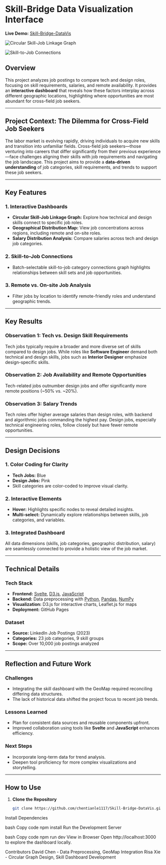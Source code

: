 # Skill-Bridge Data Visualization Interface

**Live Demo:** [Skill-Bridge-DataVis](https://chentianle1117.github.io/Skill-Bridge-DataVis/)

![Circular Skill-Job Linkage Graph](https://assets.super.so/5a67847d-7eb5-43aa-9a41-ef8da32c4c16/images/e3ddaf73-0c56-4cfb-be3f-4aef65f5b513/Untitled-video-_12__1.gif?w=706.3333740234375)

![Skill-to-Job Connections](https://assets.super.so/5a67847d-7eb5-43aa-9a41-ef8da32c4c16/images/b2e80692-7f81-4057-b091-9bac1c950808/Untitled-video-_13_.gif?w=706.3333740234375)

## Overview

This project analyzes job postings to compare tech and design roles, focusing on skill requirements, salaries, and remote availability. It provides an **interactive dashboard** that reveals how these factors interplay across different geographic locations, highlighting where opportunities are most abundant for cross-field job seekers.

---

## Project Context: The Dilemma for Cross-Field Job Seekers

The labor market is evolving rapidly, driving individuals to acquire new skills and transition into unfamiliar fields. Cross-field job seekers—those venturing into careers that differ significantly from their previous experience—face challenges aligning their skills with job requirements and navigating the job landscape. This project aims to provide a **data-driven understanding** of job categories, skill requirements, and trends to support these job seekers.

---

## Key Features

### 1. **Interactive Dashboards**
- **Circular Skill-Job Linkage Graph:** Explore how technical and design skills connect to specific job roles.  
- **Geographical Distribution Map:** View job concentrations across regions, including remote and on-site roles.  
- **Salary Distribution Analysis:** Compare salaries across tech and design job categories.  
### 2. **Skill-to-Job Connections**
- Batch-selectable skill-to-job category connections graph highlights relationships between skill sets and job opportunities.  
### 3. **Remote vs. On-site Job Analysis**
- Filter jobs by location to identify remote-friendly roles and understand geographic trends.
---

## Key Results

### Observation 1: Tech vs. Design Skill Requirements
Tech jobs typically require a broader and more diverse set of skills compared to design jobs. While roles like **Software Engineer** demand both technical and design skills, jobs such as **Interior Designer** emphasize design-specific skills.

### Observation 2: Job Availability and Remote Opportunities
Tech-related jobs outnumber design jobs and offer significantly more remote positions (~50% vs. ~20%).

### Observation 3: Salary Trends
Tech roles offer higher average salaries than design roles, with backend and algorithmic jobs commanding the highest pay. Design jobs, especially technical engineering roles, follow closely but have fewer remote opportunities.

---

## Design Decisions

### 1. **Color Coding for Clarity**
- **Tech Jobs:** Blue  
- **Design Jobs:** Pink  
- Skill categories are color-coded to improve visual clarity.

### 2. **Interactive Elements**
- **Hover:** Highlights specific nodes to reveal detailed insights.  
- **Multi-select:** Dynamically explore relationships between skills, job categories, and variables.

### 3. **Integrated Dashboard**
All data dimensions (skills, job categories, geographic distribution, salary) are seamlessly connected to provide a holistic view of the job market.

---

## Technical Details

### Tech Stack
- **Frontend:** [Svelte](https://svelte.dev/), [D3.js](https://d3js.org/), [JavaScript](https://www.javascript.com/)
- **Backend:** Data preprocessing with [Python](https://www.python.org/), [Pandas](https://pandas.pydata.org/), [NumPy](https://numpy.org/)
- **Visualization:** D3.js for interactive charts, Leaflet.js for maps
- **Deployment:** GitHub Pages

### Dataset
- **Source:** LinkedIn Job Postings (2023)  
- **Categories:** 23 job categories, 9 skill groups  
- **Scope:** Over 10,000 job postings analyzed

---

## Reflection and Future Work

### Challenges
- Integrating the skill dashboard with the GeoMap required reconciling differing data structures.  
- The lack of historical data shifted the project focus to recent job trends.

### Lessons Learned
- Plan for consistent data sources and reusable components upfront.  
- Improved collaboration using tools like **Svelte** and **JavaScript** enhances efficiency.

### Next Steps
- Incorporate long-term data for trend analysis.  
- Deepen tool proficiency for more complex visualizations and storytelling.

---

## How to Use

1. **Clone the Repository**
   ```bash
   git clone https://github.com/chentianle1117/Skill-Bridge-DataVis.git
Install Dependencies

bash
Copy code
npm install
Run the Development Server

bash
Copy code
npm run dev
View in Browser Open http://localhost:3000 to explore the dashboard locally.

Contributors
David Chen - Data Preprocessing, GeoMap Integration
Risa Xie - Circular Graph Design, Skill Dashboard Development
